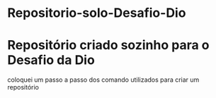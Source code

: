 # Repositorio-solo-Desafio-Dio
# Repositório criado sozinho para o Desafio da Dio
coloquei um passo a passo dos comando utilizados para criar um repositório
